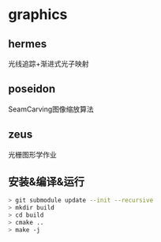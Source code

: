 # graphics

## hermes

光线追踪+渐进式光子映射

## poseidon

SeamCarving图像缩放算法

## zeus

光栅图形学作业

## 安装&编译&运行

```sh
> git submodule update --init --recursive
> mkdir build
> cd build
> cmake ..
> make -j
```